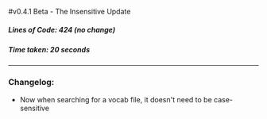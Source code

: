 #v0.4.1 Beta - The Insensitive Update
##### Lines of Code: 424 (no change)
##### Time taken:    20 seconds

----

### Changelog:
- Now when searching for a vocab file, it doesn't need to be case-sensitive